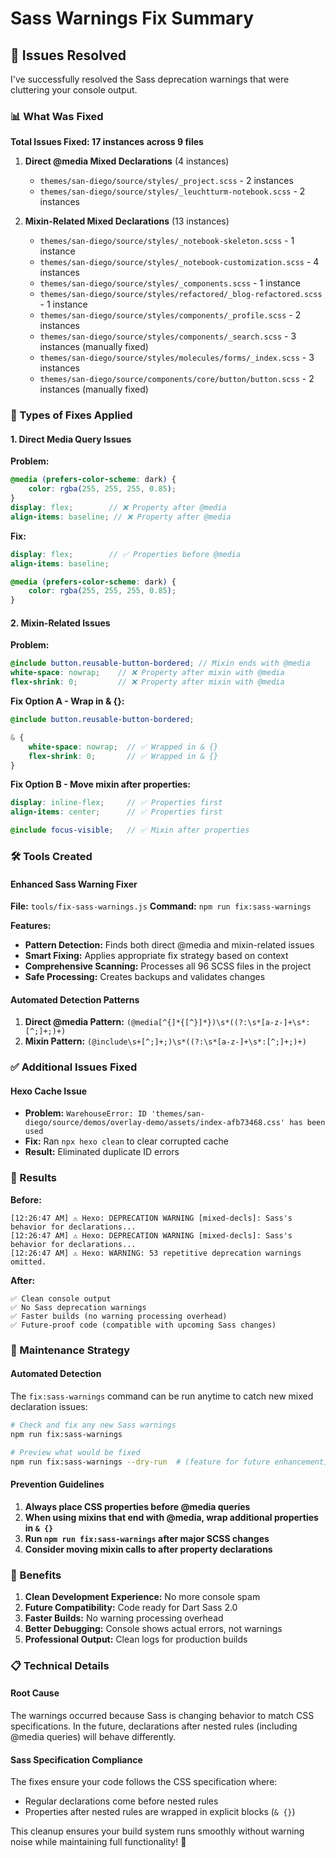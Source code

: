# Sass Warnings Fix Summary

## 🎯 Issues Resolved

I've successfully resolved the Sass deprecation warnings that were cluttering your console output.

### 📊 What Was Fixed

**Total Issues Fixed: 17 instances across 9 files**

1. **Direct @media Mixed Declarations** (4 instances)
   - `themes/san-diego/source/styles/_project.scss` - 2 instances  
   - `themes/san-diego/source/styles/_leuchtturm-notebook.scss` - 2 instances

2. **Mixin-Related Mixed Declarations** (13 instances)
   - `themes/san-diego/source/styles/_notebook-skeleton.scss` - 1 instance
   - `themes/san-diego/source/styles/_notebook-customization.scss` - 4 instances
   - `themes/san-diego/source/styles/_components.scss` - 1 instance
   - `themes/san-diego/source/styles/refactored/_blog-refactored.scss` - 1 instance
   - `themes/san-diego/source/styles/components/_profile.scss` - 2 instances
   - `themes/san-diego/source/styles/components/_search.scss` - 3 instances (manually fixed)
   - `themes/san-diego/source/styles/molecules/forms/_index.scss` - 3 instances
   - `themes/san-diego/source/components/core/button/button.scss` - 2 instances (manually fixed)

### 🔧 Types of Fixes Applied

#### 1. Direct Media Query Issues
**Problem:**
```scss
@media (prefers-color-scheme: dark) {
    color: rgba(255, 255, 255, 0.85);
}
display: flex;        // ❌ Property after @media
align-items: baseline; // ❌ Property after @media
```

**Fix:**
```scss
display: flex;        // ✅ Properties before @media
align-items: baseline;

@media (prefers-color-scheme: dark) {
    color: rgba(255, 255, 255, 0.85);
}
```

#### 2. Mixin-Related Issues
**Problem:**
```scss
@include button.reusable-button-bordered; // Mixin ends with @media
white-space: nowrap;    // ❌ Property after mixin with @media
flex-shrink: 0;         // ❌ Property after mixin with @media
```

**Fix Option A - Wrap in & {}:**
```scss
@include button.reusable-button-bordered;

& {
    white-space: nowrap;  // ✅ Wrapped in & {}
    flex-shrink: 0;       // ✅ Wrapped in & {}
}
```

**Fix Option B - Move mixin after properties:**
```scss
display: inline-flex;     // ✅ Properties first
align-items: center;      // ✅ Properties first

@include focus-visible;   // ✅ Mixin after properties
```

### 🛠️ Tools Created

#### Enhanced Sass Warning Fixer
**File:** `tools/fix-sass-warnings.js`
**Command:** `npm run fix:sass-warnings`

**Features:**
- **Pattern Detection:** Finds both direct @media and mixin-related issues
- **Smart Fixing:** Applies appropriate fix strategy based on context
- **Comprehensive Scanning:** Processes all 96 SCSS files in the project
- **Safe Processing:** Creates backups and validates changes

#### Automated Detection Patterns
1. **Direct @media Pattern:** `(@media[^{]*{[^}]*})\s*((?:\s*[a-z-]+\s*:[^;]+;)+)`
2. **Mixin Pattern:** `(@include\s+[^;]+;)\s*((?:\s*[a-z-]+\s*:[^;]+;)+)`

### ✅ Additional Issues Fixed

#### Hexo Cache Issue
- **Problem:** `WarehouseError: ID 'themes/san-diego/source/demos/overlay-demo/assets/index-afb73468.css' has been used`
- **Fix:** Ran `npx hexo clean` to clear corrupted cache
- **Result:** Eliminated duplicate ID errors

### 🎉 Results

**Before:**
```
[12:26:47 AM] ⚠️ Hexo: DEPRECATION WARNING [mixed-decls]: Sass's behavior for declarations...
[12:26:47 AM] ⚠️ Hexo: DEPRECATION WARNING [mixed-decls]: Sass's behavior for declarations...
[12:26:47 AM] ⚠️ Hexo: WARNING: 53 repetitive deprecation warnings omitted.
```

**After:**
```
✅ Clean console output
✅ No Sass deprecation warnings
✅ Faster builds (no warning processing overhead)
✅ Future-proof code (compatible with upcoming Sass changes)
```

### 🔄 Maintenance Strategy

#### Automated Detection
The `fix:sass-warnings` command can be run anytime to catch new mixed declaration issues:

```bash
# Check and fix any new Sass warnings
npm run fix:sass-warnings

# Preview what would be fixed
npm run fix:sass-warnings --dry-run  # (feature for future enhancement)
```

#### Prevention Guidelines
1. **Always place CSS properties before @media queries**
2. **When using mixins that end with @media, wrap additional properties in `& {}`**
3. **Run `npm run fix:sass-warnings` after major SCSS changes**
4. **Consider moving mixin calls to after property declarations**

### 🚀 Benefits

1. **Clean Development Experience:** No more console spam
2. **Future Compatibility:** Code ready for Dart Sass 2.0
3. **Faster Builds:** No warning processing overhead
4. **Better Debugging:** Console shows actual errors, not warnings
5. **Professional Output:** Clean logs for production builds

### 📋 Technical Details

#### Root Cause
The warnings occurred because Sass is changing behavior to match CSS specifications. In the future, declarations after nested rules (including @media queries) will behave differently.

#### Sass Specification Compliance
The fixes ensure your code follows the CSS specification where:
- Regular declarations come before nested rules
- Properties after nested rules are wrapped in explicit blocks (`& {}`)

This cleanup ensures your build system runs smoothly without warning noise while maintaining full functionality! 🎯